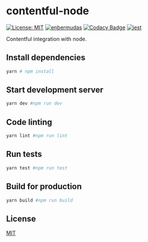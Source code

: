 # contentful-node

[![License: MIT](https://img.shields.io/badge/License-MIT-yellow.svg)](https://opensource.org/licenses/MIT)
[![enbermudas](https://circleci.com/gh/enbermudas/contentful-node.svg?style=shield)](https://circleci.com/gh/enbermudas/contentful-node)
[![Codacy Badge](https://api.codacy.com/project/badge/Grade/ec822a564b474571a1c4e04370988646)](https://app.codacy.com/manual/enbermudez96/contentful-node?utm_source=github.com&utm_medium=referral&utm_content=enbermudas/contentful-node&utm_campaign=Badge_Grade_Dashboard)
[![jest](https://jestjs.io/img/jest-badge.svg)](https://github.com/facebook/jest)

Contentful integration with node.

## Install dependencies

```bash
yarn # npm install
```

## Start development server

```bash
yarn dev #npm run dev
```

## Code linting

```bash
yarn lint #npm run lint
```

## Run tests

```bash
yarn test #npm run test
```

## Build for production

```bash
yarn build #npm run build
```

## License

[MIT](LICENSE)
